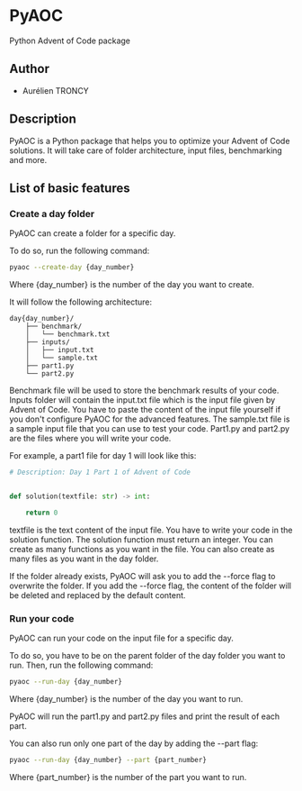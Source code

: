 # PyAOC

Python Advent of Code package

## Author
- Aurélien TRONCY

## Description
PyAOC is a Python package that helps you to optimize your Advent of Code solutions. It will take care of folder architecture, input files, benchmarking and more. 

## List of basic features
### Create a day folder
PyAOC can create a folder for a specific day. 

To do so, run the following command:
```bash
pyaoc --create-day {day_number}
```
Where {day_number} is the number of the day you want to create.


It will follow the following architecture:
```text
day{day_number}/
    ├── benchmark/
    │   └── benchmark.txt  
    ├── inputs/
    │   ├── input.txt 
    │   └── sample.txt    
    ├── part1.py
    └── part2.py
```
Benchmark file will be used to store the benchmark results of your code. Inputs folder will contain the input.txt file which is the input file given by Advent of Code. You have to paste the content of the input file yourself if you don't configure PyAOC for the advanced features. The sample.txt file is a sample input file that you can use to test your code. Part1.py and part2.py are the files where you will write your code.

For example, a part1 file for day 1 will look like this:
```python
# Description: Day 1 Part 1 of Advent of Code


def solution(textfile: str) -> int:

    return 0
```
textfile is the text content of the input file. You have to write your code in the solution function. The solution function must return an integer. You can create as many functions as you want in the file. You can also create as many files as you want in the day folder.

If the folder already exists, PyAOC will ask you to add the --force flag to overwrite the folder. If you add the --force flag, the content of the folder will be deleted and replaced by the default content.

### Run your code
PyAOC can run your code on the input file for a specific day.

To do so, you have to be on the parent folder of the day folder you want to run. Then, run the following command:
```bash
pyaoc --run-day {day_number}
```
Where {day_number} is the number of the day you want to run.

PyAOC will run the part1.py and part2.py files and print the result of each part.

You can also run only one part of the day by adding the --part flag:
```bash
pyaoc --run-day {day_number} --part {part_number}
```
Where {part_number} is the number of the part you want to run.




